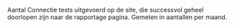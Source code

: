
Aantal Connectie tests uitgevoerd op de site, die successvol geheel 
doorlopen zijn naar de rapportage pagina.  Gemeten in aantallen per maand.
